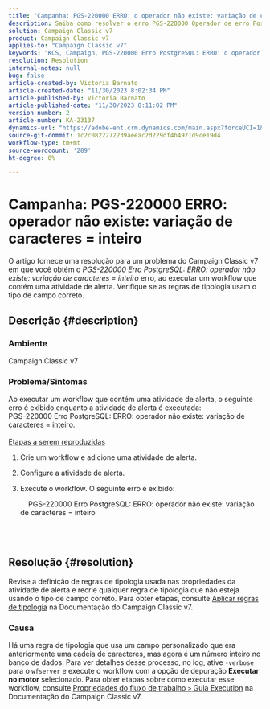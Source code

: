 ```yaml
---
title: "Campanha: PGS-220000 ERRO: o operador não existe: variação de caracteres = inteiro"
description: Saiba como resolver o erro PGS-220000 Operador de erro PostgreSQL ERROR não existe variação de caracteres = inteiro
solution: Campaign Classic v7
product: Campaign Classic v7
applies-to: "Campaign Classic v7"
keywords: "KCS, Campaign, PGS-220000 Erro PostgreSQL: ERRO: o operador não existe: variação de caracteres = inteiro, Campaign v7, banco de dados, solução de problemas"
resolution: Resolution
internal-notes: null
bug: false
article-created-by: Victoria Barnato
article-created-date: "11/30/2023 8:02:34 PM"
article-published-by: Victoria Barnato
article-published-date: "11/30/2023 8:11:02 PM"
version-number: 2
article-number: KA-23137
dynamics-url: "https://adobe-ent.crm.dynamics.com/main.aspx?forceUCI=1&pagetype=entityrecord&etn=knowledgearticle&id=dc42f361-bb8f-ee11-8179-6045bd0065b6"
source-git-commit: 1c2c0822272239aeeac2d229df4b4971d9ce19d4
workflow-type: tm+mt
source-wordcount: '289'
ht-degree: 8%

---
```


# Campanha: PGS-220000 ERRO: operador não existe: variação de caracteres = inteiro


O artigo fornece uma resolução para um problema do Campaign Classic v7 em que você obtém o *PGS-220000 Erro PostgreSQL: ERRO: operador não existe: variação de caracteres = inteiro* erro, ao executar um workflow que contém uma atividade de alerta. Verifique se as regras de tipologia usam o tipo de campo correto.

## Descrição {#description}


### Ambiente

Campaign Classic v7

### Problema/Sintomas

Ao executar um workflow que contém uma atividade de alerta, o seguinte erro é exibido enquanto a atividade de alerta é executada:
<br>PGS-220000 Erro PostgreSQL: ERRO: operador não existe: variação de caracteres = inteiro.<br><br>
<u>Etapas a serem reproduzidas</u>

1. Crie um workflow e adicione uma atividade de alerta.
2. Configure a atividade de alerta.
3. Execute o workflow. O seguinte erro é exibido:



       PGS-220000 Erro PostgreSQL: ERRO: operador não existe: variação de caracteres = inteiro




<br> <br>



## Resolução {#resolution}


Revise a definição de regras de tipologia usada nas propriedades da atividade de alerta e recrie qualquer regra de tipologia que não esteja usando o tipo de campo correto. Para obter etapas, consulte [Aplicar regras de tipologia](https://experienceleague.adobe.com/docs/campaign-classic/using/orchestrating-campaigns/campaign-optimization/applying-rules.html) na Documentação do Campaign Classic v7.

### Causa

Há uma regra de tipologia que usa um campo personalizado que era anteriormente uma cadeia de caracteres, mas agora é um número inteiro no banco de dados. Para ver detalhes desse processo, no log, ative `-verbose` para o `wfserver` e execute o workflow com a opção de depuração <b>Executar no motor</b> selecionado. Para obter etapas sobre como executar esse workflow, consulte [Propriedades do fluxo de trabalho `>`  Guia Execution](https://experienceleague.adobe.com/docs/campaign-classic/using/automating-with-workflows/advanced-management/workflow-properties.html?lang=pt-BR#execution) na Documentação do Campaign Classic v7.
